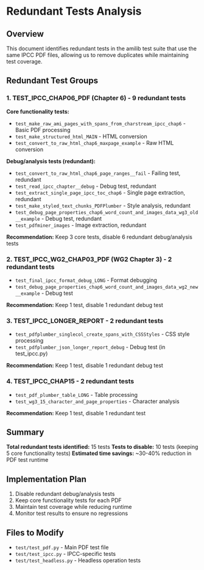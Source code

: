# Redundant Tests Analysis

## Overview
This document identifies redundant tests in the amilib test suite that use the same IPCC PDF files, allowing us to remove duplicates while maintaining test coverage.

## Redundant Test Groups

### 1. TEST_IPCC_CHAP06_PDF (Chapter 6) - 9 redundant tests

**Core functionality tests:**
- `test_make_raw_ami_pages_with_spans_from_charstream_ipcc_chap6` - Basic PDF processing
- `test_make_structured_html_MAIN` - HTML conversion
- `test_convert_to_raw_html_chap6_maxpage_example` - Raw HTML conversion

**Debug/analysis tests (redundant):**
- `test_convert_to_raw_html_chap6_page_ranges__fail` - Failing test, redundant
- `test_read_ipcc_chapter__debug` - Debug test, redundant
- `test_extract_single_page_ipcc_toc_chap6` - Single page extraction, redundant
- `test_make_styled_text_chunks_PDFPlumber` - Style analysis, redundant
- `test_debug_page_properties_chap6_word_count_and_images_data_wg3_old__example` - Debug test, redundant
- `test_pdfminer_images` - Image extraction, redundant

**Recommendation:** Keep 3 core tests, disable 6 redundant debug/analysis tests

### 2. TEST_IPCC_WG2_CHAP03_PDF (WG2 Chapter 3) - 2 redundant tests

- `test_final_ipcc_format_debug_LONG` - Format debugging
- `test_debug_page_properties_chap6_word_count_and_images_data_wg2_new__example` - Debug test

**Recommendation:** Keep 1 test, disable 1 redundant debug test

### 3. TEST_IPCC_LONGER_REPORT - 2 redundant tests

- `test_pdfplumber_singlecol_create_spans_with_CSSStyles` - CSS style processing
- `test_pdfplumber_json_longer_report_debug` - Debug test (in test_ipcc.py)

**Recommendation:** Keep 1 test, disable 1 redundant debug test

### 4. TEST_IPCC_CHAP15 - 2 redundant tests

- `test_pdf_plumber_table_LONG` - Table processing
- `test_wg3_15_character_and_page_properties` - Character analysis

**Recommendation:** Keep 1 test, disable 1 redundant test

## Summary

**Total redundant tests identified:** 15 tests
**Tests to disable:** 10 tests (keeping 5 core functionality tests)
**Estimated time savings:** ~30-40% reduction in PDF test runtime

## Implementation Plan

1. Disable redundant debug/analysis tests
2. Keep core functionality tests for each PDF
3. Maintain test coverage while reducing runtime
4. Monitor test results to ensure no regressions

## Files to Modify

- `test/test_pdf.py` - Main PDF test file
- `test/test_ipcc.py` - IPCC-specific tests
- `test/test_headless.py` - Headless operation tests 